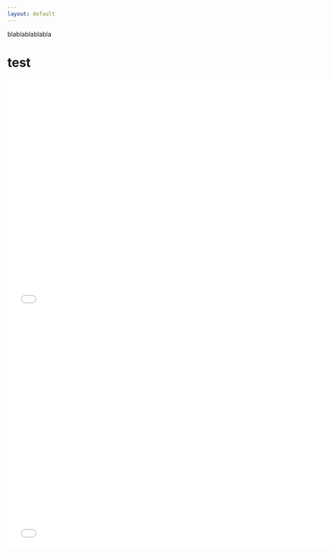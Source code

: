```yaml
---
layout: default
---
```



blablablablabla 

# test


<iframe src="docs/overal_dataset_bar.html" width="750px" height="530px" frameborder="0" position="relative">Genre plot</iframe>
<iframe src="docs/overall_categories_gender.html" width="750px" height="530px" frameborder="0" position="relative">Genre plot</iframe>
